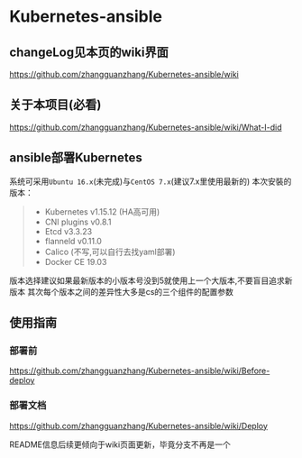 # Kubernetes-ansible

## changeLog见本页的wiki界面
https://github.com/zhangguanzhang/Kubernetes-ansible/wiki

## 关于本项目(必看)
https://github.com/zhangguanzhang/Kubernetes-ansible/wiki/What-I-did

## ansible部署Kubernetes

系统可采用`Ubuntu 16.x`(未完成)与`CentOS 7.x`(建议7.x里使用最新的)
本次安裝的版本：
> * Kubernetes v1.15.12 (HA高可用)
> * CNI plugins v0.8.1
> * Etcd v3.3.23
> * flanneld v0.11.0
> * Calico (不写,可以自行去找yaml部署)
> * Docker CE 19.03

版本选择建议如果最新版本的小版本号没到5就使用上一个大版本,不要盲目追求新版本
其次每个版本之间的差异性大多是cs的三个组件的配置参数

## 使用指南
### 部署前
https://github.com/zhangguanzhang/Kubernetes-ansible/wiki/Before-deploy

### 部署文档
https://github.com/zhangguanzhang/Kubernetes-ansible/wiki/Deploy

README信息后续更倾向于wiki页面更新，毕竟分支不再是一个

